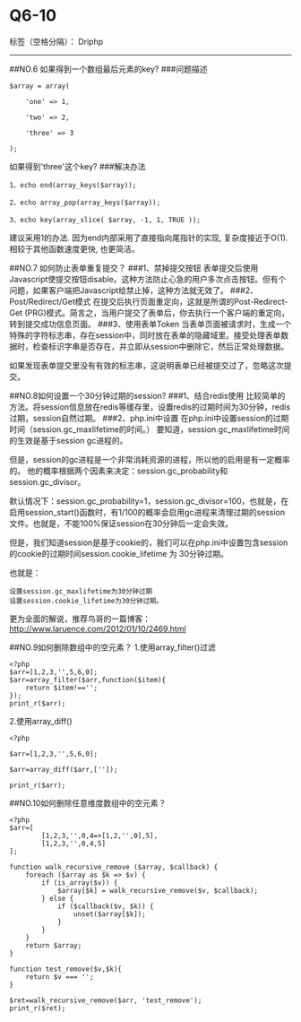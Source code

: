 ﻿# Q6-10

标签（空格分隔）： Driphp

---

##NO.6 如果得到一个数组最后元素的key?
###问题描述
```
$array = array(

    'one' => 1,

    'two' => 2,

    'three' => 3

);
```
如果得到'three'这个key?
###解决办法
```
1、echo end(array_keys($array));

2、echo array_pop(array_keys($array));

3、echo key(array_slice( $array, -1, 1, TRUE )); 
```
建议采用1的办法. 因为end内部采用了直接指向尾指针的实现, 复杂度接近于O(1).
相较于其他函数速度更快, 也更简洁。

##NO.7 如何防止表单重复提交？
###1、禁掉提交按钮
表单提交后使用Javascript使提交按钮disable。这种方法防止心急的用户多次点击按钮。但有个问题，如果客户端把Javascript给禁止掉，这种方法就无效了。
###2、Post/Redirect/Get模式
在提交后执行页面重定向，这就是所谓的Post-Redirect-Get (PRG)模式。简言之，当用户提交了表单后，你去执行一个客户端的重定向，转到提交成功信息页面。
###3、使用表单Token
当表单页面被请求时，生成一个特殊的字符标志串，存在session中，同时放在表单的隐藏域里。接受处理表单数据时，检查标识字串是否存在，并立即从session中删除它，然后正常处理数据。

如果发现表单提交里没有有效的标志串，这说明表单已经被提交过了，忽略这次提交。

##NO.8如何设置一个30分钟过期的session?
###1、结合redis使用
比较简单的方法。将session信息放在redis等缓存里，设置redis的过期时间为30分钟，redis过期，session自然过期。
###2、php.ini中设置
在php.ini中设置session的过期时间（session.gc_maxlifetime的时间。）
要知道，session.gc_maxlifetime时间的生效是基于session gc进程的。

但是，session的gc进程是一个非常消耗资源的进程，所以他的启用是有一定概率的。 
他的概率根据两个因素来决定：session.gc_probability和session.gc_divisor。 

默认情况下：session.gc_probability=1，session.gc_divisor=100，也就是，在启用session_start()函数时，有1/100的概率会启用gc进程来清理过期的session文件。也就是，不能100%保证session在30分钟后一定会失效。

但是，我们知道session是基于cookie的，我们可以在php.ini中设置包含session的cookie的过期时间session.cookie_lifetime 为 30分钟过期。

也就是：
```
设置session.gc_maxlifetime为30分钟过期
设置session.cookie_lifetime为30分钟过期。
```
 
更为全面的解说，推荐鸟哥的一篇博客：http://www.laruence.com/2012/01/10/2469.html

##NO.9如何删除数组中的空元素？
1.使用array_filter()过滤
```
<?php
$arr=[1,2,3,'',5,6,0];
$arr=array_filter($arr,function($item){
	return $item!=='';
});
print_r($arr);
```
2.使用array_diff()
```
<?php

$arr=[1,2,3,'',5,6,0];

$arr=array_diff($arr,['']);

print_r($arr);
```
##NO.10如何删除任意维度数组中的空元素？
```
<?php
$arr=[
       	[1,2,3,'',0,4=>[1,2,'',0],5],
       	[1,2,3,'',0,4,5]
];

function walk_recursive_remove ($array, $callback) { 
    foreach ($array as $k => $v) { 
        if (is_array($v)) { 
            $array[$k] = walk_recursive_remove($v, $callback); 
        } else { 
            if ($callback($v, $k)) { 
                unset($array[$k]); 
            } 
        } 
    } 
    return $array; 
} 

function test_remove($v,$k){
	return $v === '';
}

$ret=walk_recursive_remove($arr, 'test_remove');
print_r($ret);
```


